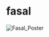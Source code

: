 # fasal

![Fasal_Poster](https://github.com/NotKashish/fasal/assets/55308066/27012747-29e7-4617-938d-dc6120fcee82)
